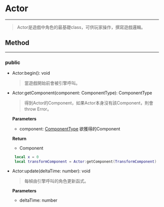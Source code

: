 # Actor

---

> Actor是遊戲中角色的最基礎class，可供玩家操作，撰寫遊戲邏輯。

## Method

---

### public

+ Actor:begin(): void
   > 當遊戲開始前會被引擎呼叫。

+ Actor:getComponent(component: ComponentType): ComponentType
  > 得到Actor的Component，如果Actor本身沒有該Component，則會throw Error。

  **Parameters** 
  + component: [ComponentType](./documentation.html?path=Component-Component)
  欲獲得的Component
 
  **Return**
  + Component

  ```lua
   local x = 0
   local transformComponent = Actor:getComponent(TransformComponent)
  ```

+ Actor:update(deltaTime: number): void
  > 每幀由引擎呼叫的角色更新函式。

  **Parameters**
  + deltaTime: number
  
